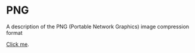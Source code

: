 # PNG
A description of the PNG (Portable Network Graphics) image compression format

[Click me](https://cdn.rawgit.com/vicente-gonzalez-ruiz/PNG/master/index.html).
